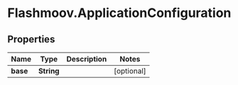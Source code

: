 # Flashmoov.ApplicationConfiguration

## Properties
Name | Type | Description | Notes
------------ | ------------- | ------------- | -------------
**base** | **String** |  | [optional] 


